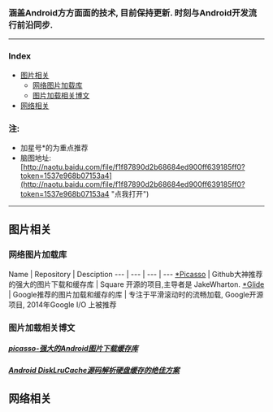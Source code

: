 
### 涵盖Android方方面面的技术, 目前保持更新. 时刻与Android开发流行前沿同步.

------------------------------------------------------

### Index  
* [图片相关](#图片相关)
    - [网络图片加载库](#网络图片加载库)
    - [图片加载相关博文](#图片加载相关博文)
* [网络相关](#网络相关)
    
### 注:
* 加星号*的为重点推荐
* 脑图地址: [http://naotu.baidu.com/file/f1f87890d2b68684ed900ff639185ff0?token=1537e968b07153a4](http://naotu.baidu.com/file/f1f87890d2b68684ed900ff639185ff0?token=1537e968b07153a4 "点我打开")

------------------------------------------------------
## 图片相关

### 网络图片加载库
Name | Repository | Desciption
--- | --- | --- | ---
[*Picasso](https://github.com/square/picasso) | Github大神推荐的强大的图片下载和缓存库 | Square 开源的项目,主导者是 JakeWharton.
[*Glide](https://github.com/bumptech/glide) | Google推荐的图片加载和缓存的库 | 专注于平滑滚动时的流畅加载, Google开源项目, 2014年Google I/O 上被推荐

### 图片加载相关博文
##### [picasso-强大的Android图片下载缓存库](http://www.jcodecraeer.com/a/anzhuokaifa/androidkaifa/2014/0731/1639.html)
##### [Android DiskLruCache源码解析硬盘缓存的绝佳方案](http://blog.csdn.net/lmj623565791/article/details/47251585)

## 网络相关

